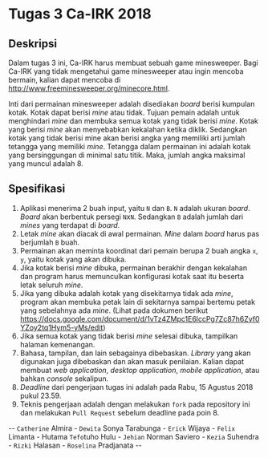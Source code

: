 # Tugas 3 Ca-IRK 2018

## Deskripsi
Dalam tugas 3 ini, Ca-IRK harus membuat sebuah game minesweeper. Bagi Ca-IRK yang tidak mengetahui game minesweeper atau ingin mencoba bermain, kalian dapat mencoba di http://www.freeminesweeper.org/minecore.html.

Inti dari permainan minesweeper adalah disediakan _board_ berisi kumpulan kotak. Kotak dapat berisi _mine_ atau tidak. Tujuan pemain adalah untuk menghindari _mine_ dan membuka semua kotak yang tidak berisi _mine_. Kotak yang berisi _mine_ akan menyebabkan kekalahan ketika diklik. Sedangkan kotak yang tidak berisi mine akan berisi angka yang memiliki arti jumlah tetangga yang memiliki _mine_. Tetangga dalam permainan ini adalah kotak yang bersinggungan di minimal satu titik. Maka, jumlah angka maksimal yang muncul adalah 8.

## Spesifikasi
1. Aplikasi menerima 2 buah input, yaitu `N` dan `B`. `N` adalah ukuran _board_. _Board_ akan berbentuk persegi `N`x`N`. Sedangkan `B` adalah jumlah dari _mines_ yang terdapat di _board_.
2. Letak _mine_ akan diacak di awal permainan. _Mine_ dalam _board_ harus pas berjumlah `B` buah.
3. Permainan akan meminta koordinat dari pemain berupa 2 buah angka `x`, `y`, yaitu kotak yang akan dibuka.
4. Jika kotak berisi _mine_ dibuka, permainan berakhir dengan kekalahan dan program harus memunculkan konfigurasi kotak saat itu beserta letak seluruh _mine_.
5. Jika yang dibuka adalah kotak yang disekitarnya tidak ada _mine_, program akan membuka petak lain di sekitarnya sampai bertemu petak yang sebelahnya ada _mine_. (Lihat pada dokumen berikut https://docs.google.com/document/d/1vTz4ZMpc1E6lccPg7Zc87h6Zyf0YZoy2tq1Hym5-yMs/edit)
6. Jika semua kotak yang tidak berisi _mine_ selesai dibuka, tampilkan halaman kemenangan.
7. Bahasa, tampilan, dan lain sebagainya dibebaskan. _Library_ yang akan digunakan juga dibebaskan dan akan masuk penilaian. Kalian dapat membuat _web application_, _desktop application_, _mobile application_, atau bahkan _console_ sekalipun.
8. _Deadline_ dari pengerjaan tugas ini adalah pada Rabu, 15 Agustus 2018 pukul 23.59.
9. Teknis pengerjaan adalah dengan melakukan `fork` pada repository ini dan melakukan `Pull Request` sebelum deadline pada poin 8.

-- `Catherine` Almira - `Dewita` Sonya Tarabunga - `Erick` Wijaya - `Felix` Limanta - Hutama `Tefo`tuho Hulu - `Jehian` Norman Saviero - `Kezia` Suhendra - `Rizki` Halasan - `Roselina` Pradjanata --
